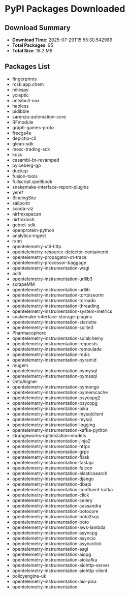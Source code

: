# PyPI Packages Downloaded

## Download Summary
- **Download Time**: 2025-07-29T15:55:30.542989
- **Total Packages**: 95
- **Total Size**: 18.2 MB

## Packages List
- fingerprints
- rcsb.app.chem
- milespy
- ycleptic
- antsibull-nox
- hapless
- pidibble
- sarenza-automation-core
- RFmodule
- graph-games-proto
- freegs4e
- depictio-cli
- glean-sdk
- mexc-trading-sdk
- kuzu
- casambi-bt-revamped
- pyiceberg-gp
- duckcp
- fusion-tools
- fullscript.spellbook
- snakemake-interface-report-plugins
- yeref
- BindingSite
- sailpoint
- scoda-viz
- nirfmxspecan
- nirfmxinstr
- getnet-sdk
- openprotein-python
- analytics-ingest
- rxnn
- opentelemetry-util-http
- opentelemetry-resource-detector-containerid
- opentelemetry-propagator-ot-trace
- opentelemetry-processor-baggage
- opentelemetry-instrumentation-wsgi
- aditi
- opentelemetry-instrumentation-urllib3
- scrapeMM
- opentelemetry-instrumentation-urllib
- opentelemetry-instrumentation-tortoiseorm
- opentelemetry-instrumentation-tornado
- opentelemetry-instrumentation-threading
- opentelemetry-instrumentation-system-metrics
- snakemake-interface-storage-plugins
- opentelemetry-instrumentation-starlette
- opentelemetry-instrumentation-sqlite3
- Pharmacophore
- opentelemetry-instrumentation-sqlalchemy
- opentelemetry-instrumentation-requests
- opentelemetry-instrumentation-remoulade
- opentelemetry-instrumentation-redis
- opentelemetry-instrumentation-pyramid
- mugem
- opentelemetry-instrumentation-pymysql
- opentelemetry-instrumentation-pymssql
- OntoAligner
- opentelemetry-instrumentation-pymongo
- opentelemetry-instrumentation-pymemcache
- opentelemetry-instrumentation-psycopg2
- opentelemetry-instrumentation-psycopg
- opentelemetry-instrumentation-pika
- opentelemetry-instrumentation-mysqlclient
- opentelemetry-instrumentation-mysql
- opentelemetry-instrumentation-logging
- opentelemetry-instrumentation-kafka-python
- strangeworks-optimization-models
- opentelemetry-instrumentation-jinja2
- opentelemetry-instrumentation-httpx
- opentelemetry-instrumentation-grpc
- opentelemetry-instrumentation-flask
- opentelemetry-instrumentation-fastapi
- opentelemetry-instrumentation-falcon
- opentelemetry-instrumentation-elasticsearch
- opentelemetry-instrumentation-django
- opentelemetry-instrumentation-dbapi
- opentelemetry-instrumentation-confluent-kafka
- opentelemetry-instrumentation-click
- opentelemetry-instrumentation-celery
- opentelemetry-instrumentation-cassandra
- opentelemetry-instrumentation-botocore
- opentelemetry-instrumentation-boto3sqs
- opentelemetry-instrumentation-boto
- opentelemetry-instrumentation-aws-lambda
- opentelemetry-instrumentation-asyncpg
- opentelemetry-instrumentation-asyncio
- opentelemetry-instrumentation-asyncclick
- opentelemetry-instrumentation-asgi
- opentelemetry-instrumentation-aiopg
- opentelemetry-instrumentation-aiokafka
- opentelemetry-instrumentation-aiohttp-server
- opentelemetry-instrumentation-aiohttp-client
- policyengine-uk
- opentelemetry-instrumentation-aio-pika
- opentelemetry-instrumentation
